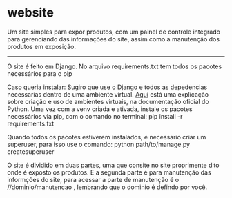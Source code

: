 # website

Um site simples para expor produtos, com um painel de controle integrado para gerenciando das informações do site, assim como a manutenção dos produtos em exposição.

<hr>
O site é feito em Django.
No arquivo requirements.txt tem todos os pacotes necessários para o pip

Caso queria instalar:
Sugiro que use o Django e todos as depedencias necessarias dentro de uma ambiente virtual. [Aqui](https://docs.python.org/pt-br/3/library/venv.html) está uma explicação sobre criação e uso de ambientes virtuais, na documentação oficial do Python.
Uma vez com a venv criada e ativada, instale os pacotes necessários via pip, com o comando no terminal: 
pip install -r requirements.txt

Quando todos os pacotes estiverem instalados, é necessario criar um superuser, para isso use o comando:
python path/to/manage.py createsuperuser

O site é dividido em duas partes, uma que consite no site proprimente dito onde é exposto os produtos. E a segunda parte é para manutenção das informções do site, para acessar a parte de manutenção é o //dominio/manutencao , lembrando que o dominio é defindo por você.